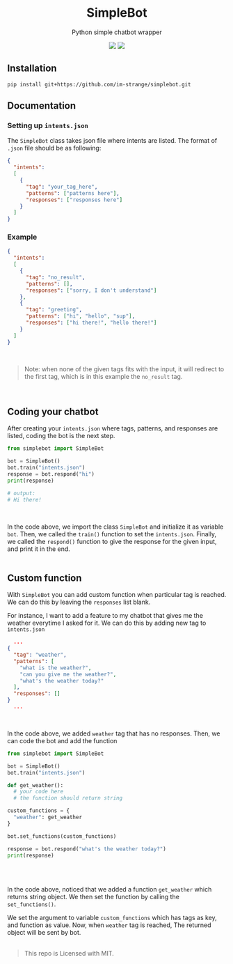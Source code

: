 <h1 align="center"> SimpleBot </h1>

<div align="center">
  <p> Python simple chatbot wrapper </p>
  <img src="https://img.shields.io/badge/License-MIT-blue?style=for-the-badge">
  <img src="https://img.shields.io/badge/SimpleBot-1.0.0-red?style=for-the-badge">
</div>
  
## Installation

```
pip install git+https://github.com/im-strange/simplebot.git
```

## Documentation
### Setting up `intents.json`

The `SimpleBot` class takes json file where intents are listed.
The format of `.json` file should be as following:

```json
{
  "intents":
  [
    {
      "tag": "your_tag_here",
      "patterns": ["patterns here"],
      "responses": ["responses here"]
    }
  ]
}
```

### Example

```json
{
  "intents":
  [
    {
      "tag": "no_result",
      "patterns": [],
      "responses": ["sorry, I don't understand"]
    },
    {
      "tag": "greeting",
      "patterns": ["hi", "hello", "sup"],
      "responses": ["hi there!", "hello there!"]
    }
  ]
}
```
<br>

> Note: when none of the given tags fits with the input, it will redirect to the first tag, which is in this example the `no_result` tag.
<br>

## Coding your chatbot

After creating your `intents.json` where tags, patterns, and responses
are listed, coding the bot is the next step.
<br>

```py
from simplebot import SimpleBot

bot = SimpleBot()
bot.train("intents.json")
response = bot.respond("hi")
print(response)

# output:
# Hi there!
```
<br>

In the code above, we import the class `SimpleBot` and initialize it as variable `bot`.
Then, we called the `train()` function to set the `intents.json`. Finally, we called the `respond()` function to give the response for the given
input, and print it in the end.
<br><br>

## Custom function

With `SimpleBot` you can add custom function when particular tag is reached.
We can do this by leaving the `responses` list blank.
<br>

For instance, I want to add a feature to my chatbot that gives me the weather everytime I asked for it.
We can do this by adding new tag to `intents.json`
<br>

```json
  ...
{
  "tag": "weather",
  "patterns": [
    "what is the weather?", 
    "can you give me the weather?",
    "what's the weather today?"
  ],
  "responses": []
}
  ...
```
<br>

In the code above, we added `weather` tag that has no responses.
Then, we can code the bot and add the function
<br>

```py
from simplebot import SimpleBot

bot = SimpleBot()
bot.train("intents.json")

def get_weather():
  # your code here
  # the function should return string

custom_functions = {
  "weather": get_weather
}

bot.set_functions(custom_functions)

response = bot.respond("what's the weather today?")
print(response)
``` 
<br><br>

In the code above, noticed that we added a function `get_weather` which returns string object. We then set the function by calling the `set_functions()`.
<br>

We set the argument to variable `custom_functions` which
has tags as key, and function as value. Now, when `weather` tag is reached,
The returned object will be sent by bot.
<br><br>

> This repo is Licensed with MIT.

